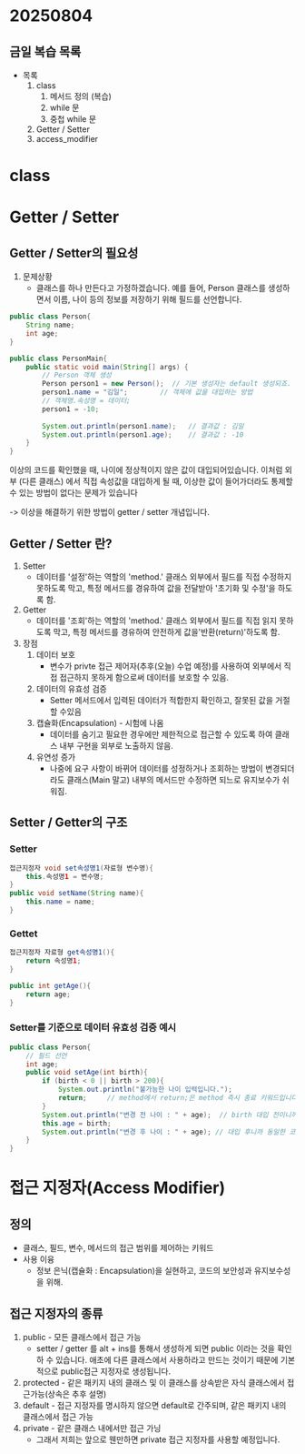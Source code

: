 # 20250804

## 금일 복습 목록
- 목록
    1. class
        1) 메서드 정의 (복습)
        2) while 문
        3) 중첩 while 문
    2. Getter / Setter
    3. access_modifier
# class


# Getter / Setter
## Getter / Setter의 필요성
1. 문제상황
   - 클래스를 하나 만든다고 가정하겠습니다. 예를 들어, Person 클래스를 생성하면서
        이름, 나이 등의 정보를 저장하기 위해 필드를 선언합니다.
```java
public class Person{
    String name;
    int age;
}

public class PersonMain{
    public static void main(String[] args) {
        // Person 객체 생성
        Person person1 = new Person();  // 기본 생성자는 default 생성되죠.
        person1.name = "김일";        // 객체에 값을 대입하는 방법
        // 객체명.속성명 = 데이터;
        person1 = -10;
        
        System.out.println(person1.name);   // 결과값 : 김일
        System.out.println(person1.age);    // 결과값 : -10
    }
} 
```
이상의 코드를 확인했을 때, 나이에 정상적이지 않은 값이 대입되어있습니다.
이처럼 외부 (다른 클래스) 에서 직접 속성값을 대입하게 될 때, 이상한 값이 들어가더라도
통제할 수 있는 방법이 없다는 문제가 있습니다

-> 이상을 해결하기 위한 방법이 getter / setter 개념입니다.

## Getter / Setter 란?
1. Setter
    - 데이터를 '설정'하는 역할의 'method.' 클래스 외부에서 필드를 직접 수정하지
        못하도록 막고, 특정 메서드를 경유하여 값을 전달받아 '초기화 및 수정'을 하도록 함.
2. Getter
    - 데이터를 '조회'하는 역할의 'method.' 클래스 외부에서 필드를 직접 읽지
        못하도록 막고, 특정 메서드를 경유하여 안전하게 값을'반환(return)'하도록 함.
3. 장점
    1. 데이터 보호
       - 변수가 privte 접근 제어자(추후(오늘) 수업 예정)를 사용하여 외부에서
            직접 접근하지 못하게 함으로써 데이터를 보호할 수 있음.
    2. 데이터의 유효성 검증
       - Setter 메서드에서 입력된 데이터가 적합한지 확인하고, 잘못된 값을 거절할 수있음
   3. 캡슐화(Encapsulation) - 시험에 나옴
        - 데이터를 숨기고 필요한 경우에만 제한적으로 접근할 수 있도록 하여 클래스 내부 구현을
            외부로 노출하지 않음.
   4. 유연성 증가
        - 나중에 요구 사항이 바뀌어 데이터를 성정하거나 조회하는 방법이 변경되더라도
            클래스(Main 말고) 내부의 메서드만 수정하면 되느로 유지보수가 쉬워짐.
## Setter / Getter의 구조
### Setter
```java
접근지정자 void set속성명1(자료형 변수명){
    this.속성명1 = 변수명;
}
public void setName(String name){
    this.name = name;
}
```

### Gettet
```java
접근지정자 자료형 get속성명1(){
    return 속성명1;
}

public int getAge(){
    return age;
}
```
### Setter를 기준으로 데이터 유효성 검증 예시
```java
public class Person{
    // 필드 선언
    int age;
    public void setAge(int birth){
        if (birth < 0 || birth > 200){
            System.out.println("불가능한 나이 입력입니다.");
            return;     // method에서 return;은 method 즉시 종료 키워드입니다 즉 이 이하로는 아예 실행되지 않습니다.
        }
        System.out.println("변경 전 나이 : " + age);  // birth 대입 전이니까
        this.age = birth;
        System.out.println("변경 후 나이 : " + age); // 대입 후니까 동일한 코드라도 다른 결과값
    }
}
```

# 접근 지정자(Access Modifier)
## 정의
- 클래스, 필드, 변수, 메서드의 접근 범위를 제어하는 키워드
- 사용 이융
  - 정보 은닉(캡슐화 : Encapsulation)을 실현하고, 코드의 보안성과 유지보수성을 위해.
## 접근 지정자의 종류
1. public - 모든 클래스에서 접근 가능
    - setter / getter 를 alt + ins를 통해서 생성하게 되면 public 이라는 것을 확인하 수
        있습니다. 애초에 다른 클래스에서 사용하라고 만드는 것이기 때문에 기본적으로
        public접근 지정자로 생성됩니다.
2. protected - 같은 패키지 내의 클래스 및 이 클래스를 상속받은 자식 클래스에서 접근가능(상속은 추후 설명)
3. default - 접근 지정자를 명시하지 않으면 default로 간주되며, 같은 패키지 내의 클래스에서 접근 가능
4. private - 같은 클래스 내에서만 접근 가닝
    - 그래서 저희는 앞으로 웬만하면 private 접근 지정자를 사용할 예정입니다.